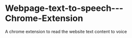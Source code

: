 # Webpage-text-to-speech---Chrome-Extension
A chrome extension to read the website text content to voice 
